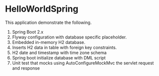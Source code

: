 # HelloWorldSpring

This application demonstrate the following.
1. Spring Boot 2.x
2. Flyway configuration with database specific placeholder.
3. Embedded in-memory H2 database.
4. Inserts H2 data in table with foreign key constraints.
5. H2 date and timestamp with time zone schema
6. Spring boot initialize database with DML script
7. Unit test that mocks using AutoConfigureMockMvc the servlet request and response
